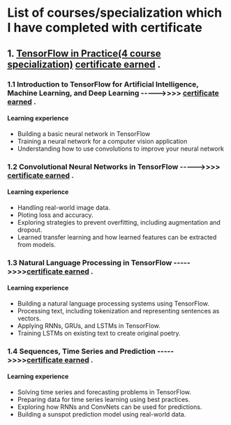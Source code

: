 # List of courses/specialization which I have completed with certificate










## 1. [TensorFlow in Practice(4 course specialization)](https://www.coursera.org/specializations/tensorflow-in-practice?specialization=advanced-machine-learning-tensorflow-gcp) [certificate earned](https://www.coursera.org/account/accomplishments/specialization/certificate/DT7F89MZD5BR) .




###  1.1 Introduction to TensorFlow for Artificial Intelligence, Machine Learning, and Deep Learning   ----->>>>   [certificate earned](https://www.coursera.org/account/accomplishments/certificate/83NHE6LMENNF) .

#### Learning experience
* Building a basic neural network in TensorFlow
* Training a neural network for a computer vision application
* Understanding how to use convolutions to improve your neural network


###  1.2 Convolutional Neural Networks in TensorFlow   ----->>>>   [certificate earned](https://www.coursera.org/account/accomplishments/certificate/845QCMNUCYSH) .

####  Learning experience
* Handling real-world image data.
* Ploting loss and accuracy.
* Exploring strategies to prevent overfitting, including augmentation and dropout.
* Learned transfer learning and how learned features can be extracted from models.


### 1.3 Natural Language Processing in TensorFlow  ----->>>>[certificate earned](https://www.coursera.org/account/accomplishments/certificate/ZW8EZHLFFYXW) .

####  Learning experience
* Building a natural language processing systems using TensorFlow.
* Processing text, including tokenization and representing sentences as vectors.
* Applying RNNs, GRUs, and LSTMs in TensorFlow.
* Training LSTMs on existing text to create original poetry.


### 1.4 Sequences, Time Series and Prediction  ----->>>>[certificate earned](https://www.coursera.org/account/accomplishments/certificate/WF9EQ872KPRQ) .

####  Learning experience
* Solving time series and forecasting problems in TensorFlow.
* Preparing data for time series learning using best practices.
* Exploring how RNNs and ConvNets can be used for predictions.
* Building a sunspot prediction model using real-world data.

